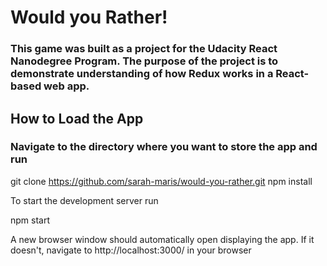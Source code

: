 # Would you Rather!

### This game was built as a project for the Udacity React Nanodegree Program. The purpose of the project is to demonstrate understanding of how Redux works in a React-based web app.

## How to Load the App
### Navigate to the directory where you want to store the app and run

git clone https://github.com/sarah-maris/would-you-rather.git
npm install

To start the development server run

npm start

A new browser window should automatically open displaying the app. If it doesn't, navigate to http://localhost:3000/ in your browser